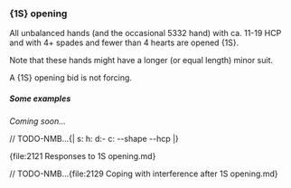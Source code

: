 ### <a name="1S_opening"> {1S} opening

All unbalanced hands (and the occasional 5332 hand) with ca. 11-19 HCP and with 4+ spades and fewer than 4 hearts are opened {1S}.

Note that these hands might have a longer (or equal length) minor suit.

A {1S} opening bid is not forcing.

##### Some examples

_Coming soon..._

// TODO-NMB...{| s: h: d:- c: --shape --hcp |}

{file:2121 Responses to 1S opening.md}

// TODO-NMB...{file:2129 Coping with interference after 1S opening.md}
